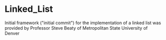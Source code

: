# Linked_List

Initial framework ("initial commit") for the implementation of a linked list was provided by Professor Steve Beaty of Metropolitan State University of Denver
